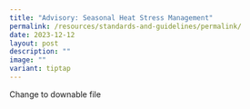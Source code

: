 ```yaml
---
title: "Advisory: Seasonal Heat Stress Management"
permalink: /resources/standards-and-guidelines/permalink/
date: 2023-12-12
layout: post
description: ""
image: ""
variant: tiptap
---
```

<p>Change to downable file</p>